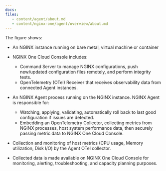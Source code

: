 ```yaml
---
docs:
files:
   - content/agent/about.md
   - content/nginx-one/agent/overview/about.md
---
```


The figure shows:

- An NGINX instance running on bare metal, virtual machine or container
- NGINX One Cloud Console includes:

  - Command Server to manage NGINX configurations, push new/updated configuration files remotely, and perform integrity tests.
  - OpenTelemetry (OTel) Receiver that receives observability data from connected Agent instances.

- An NGINX Agent process running on the NGINX instance. NGINX Agent is responsible for:

  - Watching, applying, validating, automatically roll back to last good configuration if issues are detected.
  - Embedding an OpenTelemetry Collector, collecting metrics from NGINX processes, host system performance data, then securely passing metric data to NGINX One Cloud Console.

- Collection and monitoring of host metrics (CPU usage, Memory utilization, Disk I/O) by the Agent OTel collector.
- Collected data is made available on NGINX One Cloud Console for monitoring, alerting, troubleshooting, and capacity planning purposes.
